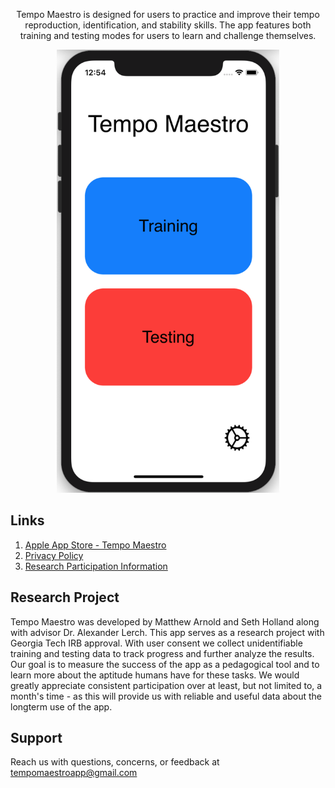<p align="center">
Tempo Maestro is designed for users to practice and improve their tempo reproduction, identification, and stability skills. The app features both training and testing modes for users to learn and challenge themselves. 
</p>
  
<p align="center"><a href="https://apps.apple.com/us/app/tempo-maestro/id1540767573">
    <img src="https://raw.githubusercontent.com/Matthewa1999/TempoMaestro.webpage/gh-pages/MainMenu%20with%20phone.png" width="356" height="709">
</a></p>
  
## Links

1. [Apple App Store - Tempo Maestro](https://apps.apple.com/us/app/tempo-maestro/id1540767573)
2. [Privacy Policy](https://docs.google.com/document/d/1pLVJZvQfazcMCzxWOmAQlK_DPHsPbEvAzH2IgrO2_qc/edit?usp=sharing)
3. [Research Participation Information](https://docs.google.com/document/d/1WOaxTUNst4W-uyDBFxByjKSVoX0owtJlomTzUsOh-XQ/edit?usp=sharing)

## Research Project

Tempo Maestro was developed by Matthew Arnold and Seth Holland along with advisor Dr. Alexander Lerch. This app serves as a research project with Georgia Tech IRB approval. With user consent we collect unidentifiable training and testing data to track progress and further analyze the results. Our goal is to measure the success of the app as a pedagogical tool and to learn more about the aptitude humans have for these tasks. We would greatly appreciate consistent participation over at least, but not limited to, a month's time - as this will provide us with reliable and useful data about the longterm use of the app.

## Support

Reach us with questions, concerns, or feedback at [tempomaestroapp@gmail.com](mailto:tempomaestroapp@gmail.com)
